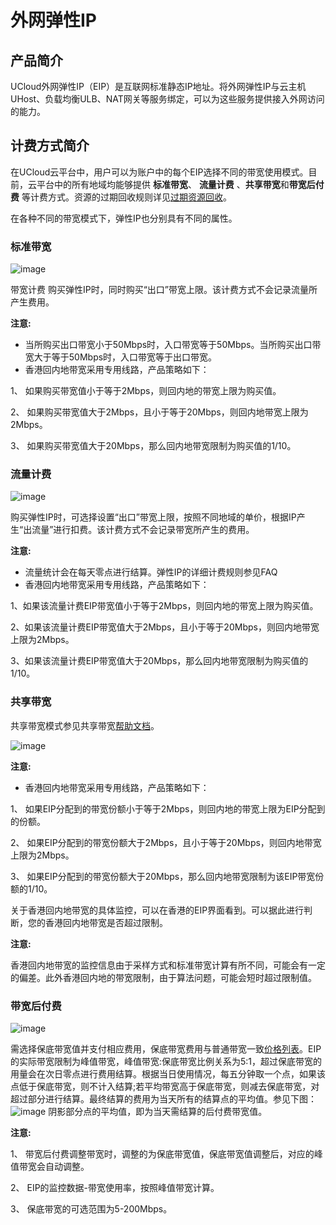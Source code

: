 # 外网弹性IP

## 产品简介

UCloud外网弹性IP（EIP）是互联网标准静态IP地址。将外网弹性IP与云主机UHost、负载均衡ULB、NAT网关等服务绑定，可以为这些服务提供接入外网访问的能力。

## 计费方式简介

在UCloud云平台中，用户可以为账户中的每个EIP选择不同的带宽使用模式。目前，云平台中的所有地域均能够提供 **标准带宽**、
**流量计费** 、**共享带宽**和**带宽后付费** 等计费方式。资源的过期回收规则详见[过期资源回收](https://docs.ucloud.cn/charge/recycle)。

在各种不同的带宽模式下，弹性IP也分别具有不同的属性。

### 标准带宽

![image](/images/eip1.png)

带宽计费 购买弹性IP时，同时购买“出口”带宽上限。该计费方式不会记录流量所产生费用。

**注意:**

  - 当所购买出口带宽小于50Mbps时，入口带宽等于50Mbps。当所购买出口带宽大于等于50Mbps时，入口带宽等于出口带宽。
  - 香港回内地带宽采用专用线路，产品策略如下：


  1、 如果购买带宽值小于等于2Mbps，则回内地的带宽上限为购买值。
  
  2、 如果购买带宽值大于2Mbps，且小于等于20Mbps，则回内地带宽上限为2Mbps。
  
  3、 如果购买带宽值大于20Mbps，那么回内地带宽限制为购买值的1/10。


### 流量计费

![image](/images/eip3.png)

购买弹性IP时，可选择设置“出口”带宽上限，按照不同地域的单价，根据IP产生“出流量”进行扣费。该计费方式不会记录带宽所产生的费用。

**注意:**

  - 流量统计会在每天零点进行结算。弹性IP的详细计费规则参见FAQ
  - 香港回内地带宽采用专用线路，产品策略如下：
  
  
  1、如果该流量计费EIP带宽值小于等于2Mbps，则回内地的带宽上限为购买值。
  
  2、如果该流量计费EIP带宽值大于2Mbps，且小于等于20Mbps，则回内地带宽上限为2Mbps。
  
  3、如果该流量计费EIP带宽值大于20Mbps，那么回内地带宽限制为购买值的1/10。


### 共享带宽

共享带宽模式参见共享带宽[帮助文档](/network/unet/share_bandwidth/introduction)。

![image](/images/eip2.png)

**注意:**

  - 香港回内地带宽采用专用线路，产品策略如下：


  1、 如果EIP分配到的带宽份额小于等于2Mbps，则回内地的带宽上限为EIP分配到的份额。
  
  2、 如果EIP分配到的带宽份额大于2Mbps，且小于等于20Mbps，则回内地带宽上限为2Mbps。
  
  3、 如果EIP分配到的带宽份额大于20Mbps，那么回内地带宽限制为该EIP带宽份额的1/10。


关于香港回内地带宽的具体监控，可以在香港的EIP界面看到。可以据此进行判断，您的香港回内地带宽是否超过限制。

**注意:**

香港回内地带宽的监控信息由于采样方式和标准带宽计算有所不同，可能会有一定的偏差。此外香港回内地的带宽限制，由于算法问题，可能会短时超过限制值。

### 带宽后付费

![image](/images/accurateeip.png)

需选择保底带宽值并支付相应费用，保底带宽费用与普通带宽一致[价格列表](/network/unet/eip_price/accuratebandwidth)。EIP的实际带宽限制为峰值带宽，峰值带宽:保底带宽比例关系为5:1，超过保底带宽的用量会在次日零点进行费用结算。根据当日使用情况，每五分钟取一个点，如果该点低于保底带宽，则不计入结算;若平均带宽高于保底带宽，则减去保底带宽，对超过部分进行结算。最终结算的费用为当天所有的结算点的平均值。参见下图：
![image](/images/eippostpaid.png)
阴影部分点的平均值，即为当天需结算的后付费带宽值。

**注意:**

1、 带宽后付费调整带宽时，调整的为保底带宽值，保底带宽值调整后，对应的峰值带宽会自动调整。

2、 EIP的监控数据-带宽使用率，按照峰值带宽计算。

3、 保底带宽的可选范围为5-200Mbps。


